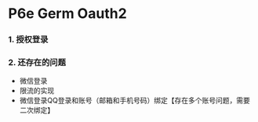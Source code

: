 # P6e Germ Oauth2



### 1. 授权登录



### 2. 还存在的问题

+ 微信登录
+ 限流的实现
+ 微信登录QQ登录和账号（邮箱和手机号码）绑定【存在多个账号问题，需要二次绑定】

